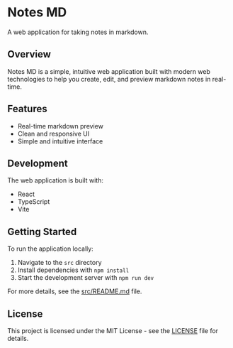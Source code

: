 # Notes MD

A web application for taking notes in markdown.

## Overview

Notes MD is a simple, intuitive web application built with modern web technologies to help you create, edit, and preview markdown notes in real-time.

## Features

- Real-time markdown preview
- Clean and responsive UI
- Simple and intuitive interface

## Development

The web application is built with:
- React
- TypeScript
- Vite

## Getting Started

To run the application locally:

1. Navigate to the `src` directory
2. Install dependencies with `npm install`
3. Start the development server with `npm run dev`

For more details, see the [src/README.md](src/README.md) file.

## License

This project is licensed under the MIT License - see the [LICENSE](LICENSE) file for details.
